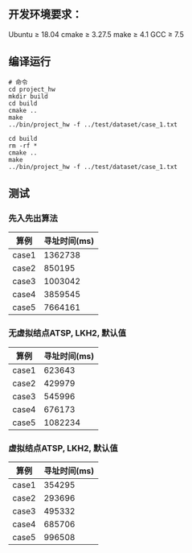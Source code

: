 ## 开发环境要求：
Ubuntu  ≥ 	18.04
cmake	≥  	3.27.5
make	≥ 	4.1
GCC		≥ 	7.5

## 编译运行

```shell
# 命令
cd project_hw
mkdir build
cd build
cmake ..
make
../bin/project_hw -f ../test/dataset/case_1.txt
```

```shell
cd build
rm -rf *
cmake ..
make
../bin/project_hw -f ../test/dataset/case_1.txt
```

## 测试
### 先入先出算法
| 算例      | 寻址时间(ms) |
|----------|--------------|
| case1    |  1362738     |
| case2    |  850195      |
| case3    |  1003042     |
| case4    |  3859545     |
| case5    |  7664161     |

### 无虚拟结点ATSP, LKH2, 默认值
| 算例      | 寻址时间(ms) |
|----------|--------------|
| case1    |  623643      |
| case2    |  429979      |
| case3    |  545996      |
| case4    |  676173      |
| case5    |  1082234     |

### 虚拟结点ATSP, LKH2, 默认值
| 算例      | 寻址时间(ms) |
|----------|--------------|
| case1    |  354295      |
| case2    |  293696      |
| case3    |  495332      |
| case4    |  685706      |
| case5    |  996508      |